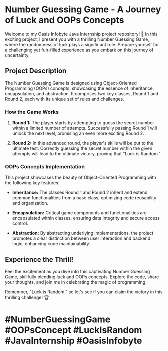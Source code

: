 # Number Guessing Game - A Journey of Luck and OOPs Concepts

Welcome to my Oasis Infobyte Java Internship project repository! 🎉 In this exciting project, I present you with a thrilling Number Guessing Game, where the randomness of luck plays a significant role. Prepare yourself for a challenging yet fun-filled experience as you embark on this journey of uncertainty.

## Project Description

The Number Guessing Game is designed using Object-Oriented Programming (OOPs) concepts, showcasing the essence of inheritance, encapsulation, and abstraction. It comprises two key classes, Round 1 and Round 2, each with its unique set of rules and challenges.

### How the Game Works

1. **Round 1:** The player starts by attempting to guess the secret number within a limited number of attempts. Successfully passing Round 1 will unlock the next level, promising an even more exciting Round 2.

2. **Round 2:** In this advanced round, the player's skills will be put to the ultimate test. Correctly guessing the secret number within the given attempts will lead to the ultimate victory, proving that "Luck is Random."

### OOPs Concepts Implementation

This project showcases the beauty of Object-Oriented Programming with the following key features:

- **Inheritance:** The classes Round 1 and Round 2 inherit and extend common functionalities from a base class, optimizing code reusability and organization.

- **Encapsulation:** Critical game components and functionalities are encapsulated within classes, ensuring data integrity and secure access control.

- **Abstraction:** By abstracting underlying implementations, the project promotes a clear distinction between user interaction and backend logic, enhancing code maintainability.

## Experience the Thrill!

Feel the excitement as you dive into this captivating Number Guessing Game, skillfully blending luck and OOPs concepts. Explore the code, share your thoughts, and join me in celebrating the magic of programming.

Remember, "Luck is Random," so let's see if you can claim the victory in this thrilling challenge! 🏆

# #NumberGuessingGame #OOPsConcept #LuckIsRandom #JavaInternship #OasisInfobyte
